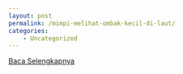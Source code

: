 ```yaml
---
layout: post
permalink: /mimpi-melihat-ombak-kecil-di-laut/
categories:
    - Uncategorized
---
```


[Baca Selengkapnya](/07)